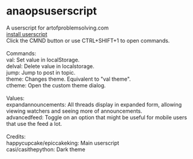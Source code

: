 # anaopsuserscript
A userscript for artofproblemsolving.com<br>
<a href="https://github.com/epiccakeking/anaopsuserscript/raw/master/anaopsuserscript.user.js">install userscript</a><br>
Click the CMND button or use CTRL+SHIFT+1 to open commands.<br>
<br>
Commands:<br>
val: Set value in localStorage.<br>
delval: Delete value in localstorage.<br>
jump: Jump to post in topic.<br>
theme: Changes theme. Equivalent to "val theme".<br>
ctheme: Open the custom theme dialog.<br>
<br>
Values:<br>
expandannouncements: All threads display in expanded form, allowing viewing watchers and seeing more of announcements.<br>
advancedfeed: Toggle on an option that might be useful for mobile users that use the feed a lot.<br>
<br>
Credits:<br>
happycupcake/epiccakeking: Main userscript<br>
casi/casithepython: Dark theme
